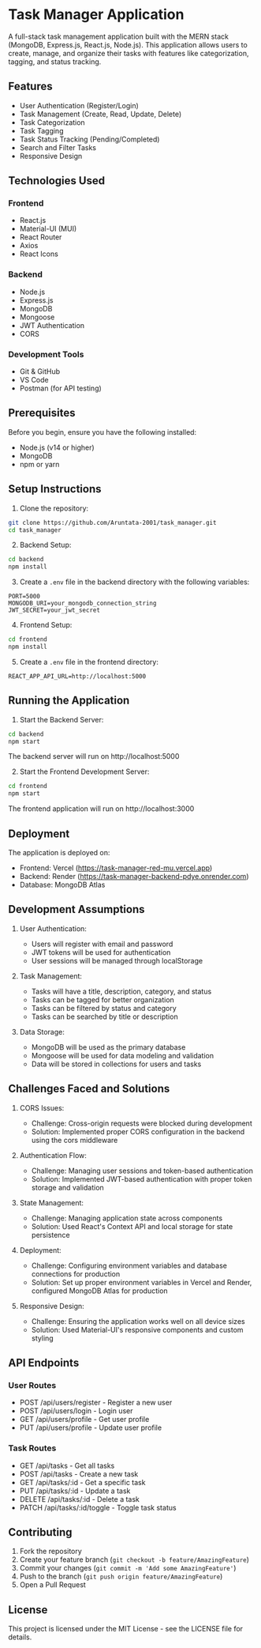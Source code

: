 # Task Manager Application

A full-stack task management application built with the MERN stack (MongoDB, Express.js, React.js, Node.js). This application allows users to create, manage, and organize their tasks with features like categorization, tagging, and status tracking.

## Features

- User Authentication (Register/Login)
- Task Management (Create, Read, Update, Delete)
- Task Categorization
- Task Tagging
- Task Status Tracking (Pending/Completed)
- Search and Filter Tasks
- Responsive Design

## Technologies Used

### Frontend
- React.js
- Material-UI (MUI)
- React Router
- Axios
- React Icons

### Backend
- Node.js
- Express.js
- MongoDB
- Mongoose
- JWT Authentication
- CORS

### Development Tools
- Git & GitHub
- VS Code
- Postman (for API testing)

## Prerequisites

Before you begin, ensure you have the following installed:
- Node.js (v14 or higher)
- MongoDB
- npm or yarn

## Setup Instructions

1. Clone the repository:
```bash
git clone https://github.com/Aruntata-2001/task_manager.git
cd task_manager
```

2. Backend Setup:
```bash
cd backend
npm install
```

3. Create a `.env` file in the backend directory with the following variables:
```
PORT=5000
MONGODB_URI=your_mongodb_connection_string
JWT_SECRET=your_jwt_secret
```

4. Frontend Setup:
```bash
cd frontend
npm install
```

5. Create a `.env` file in the frontend directory:
```
REACT_APP_API_URL=http://localhost:5000
```

## Running the Application

1. Start the Backend Server:
```bash
cd backend
npm start
```
The backend server will run on http://localhost:5000

2. Start the Frontend Development Server:
```bash
cd frontend
npm start
```
The frontend application will run on http://localhost:3000

## Deployment

The application is deployed on:
- Frontend: Vercel (https://task-manager-red-mu.vercel.app)
- Backend: Render (https://task-manager-backend-pdye.onrender.com)
- Database: MongoDB Atlas

## Development Assumptions

1. User Authentication:
   - Users will register with email and password
   - JWT tokens will be used for authentication
   - User sessions will be managed through localStorage

2. Task Management:
   - Tasks will have a title, description, category, and status
   - Tasks can be tagged for better organization
   - Tasks can be filtered by status and category
   - Tasks can be searched by title or description

3. Data Storage:
   - MongoDB will be used as the primary database
   - Mongoose will be used for data modeling and validation
   - Data will be stored in collections for users and tasks

## Challenges Faced and Solutions

1. CORS Issues:
   - Challenge: Cross-origin requests were blocked during development
   - Solution: Implemented proper CORS configuration in the backend using the cors middleware

2. Authentication Flow:
   - Challenge: Managing user sessions and token-based authentication
   - Solution: Implemented JWT-based authentication with proper token storage and validation

3. State Management:
   - Challenge: Managing application state across components
   - Solution: Used React's Context API and local storage for state persistence

4. Deployment:
   - Challenge: Configuring environment variables and database connections for production
   - Solution: Set up proper environment variables in Vercel and Render, configured MongoDB Atlas for production

5. Responsive Design:
   - Challenge: Ensuring the application works well on all device sizes
   - Solution: Used Material-UI's responsive components and custom styling

## API Endpoints

### User Routes
- POST /api/users/register - Register a new user
- POST /api/users/login - Login user
- GET /api/users/profile - Get user profile
- PUT /api/users/profile - Update user profile

### Task Routes
- GET /api/tasks - Get all tasks
- POST /api/tasks - Create a new task
- GET /api/tasks/:id - Get a specific task
- PUT /api/tasks/:id - Update a task
- DELETE /api/tasks/:id - Delete a task
- PATCH /api/tasks/:id/toggle - Toggle task status

## Contributing

1. Fork the repository
2. Create your feature branch (`git checkout -b feature/AmazingFeature`)
3. Commit your changes (`git commit -m 'Add some AmazingFeature'`)
4. Push to the branch (`git push origin feature/AmazingFeature`)
5. Open a Pull Request

## License

This project is licensed under the MIT License - see the LICENSE file for details. 